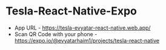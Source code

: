 # Tesla-React-Native-Expo

* App URL - https://tesla-evyatar-react-native.web.app/
* Scan QR Code with your phone - https://expo.io/@evyatarhaim1/projects/tesla-react-native
